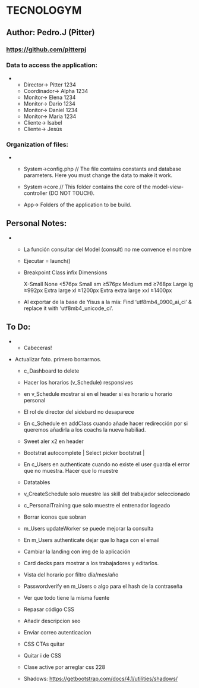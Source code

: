 # TECNOLOGYM

## Author: Pedro.J (Pitter)

### https://github.com/pitterpj

### Data to access the application:
-   - Director-> Pitter 1234
    - Coordinador-> Alpha 1234
    - Monitor-> Elena 1234
    - Monitor-> Dario 1234
    - Monitor-> Daniel 1234
    - Monitor-> Maria 1234
    - Cliente-> Isabel
    - Cliente-> Jesús


### Organization of files:

-   - System->config.php // The file contains constants and database parameters. Here you must change the data to make it work.

    - System->core // This folder contains the core of the model-view-controller (DO NOT TOUCH).

    - App-> Folders of the application to be build.

## Personal Notes:

-   - La función consultar del Model (consult) no me convence el nombre

    - Ejecutar = launch()

    - Breakpoint	        Class infix	    Dimensions

        X-Small	            None	        <576px
        Small	            sm	            ≥576px
        Medium	            md	            ≥768px
        Large	            lg	            ≥992px
        Extra large	        xl	            ≥1200px
        Extra extra large	xxl	            ≥1400px

    - Al exportar de la base de Yisus a la mía: Find ‘utf8mb4_0900_ai_ci’ & replace it with ‘utf8mb4_unicode_ci’.

## To Do:

-   - Cabeceras!

- Actualizar foto. primero borrarmos.

    - c_Dashboard to delete

    - Hacer los horarios (v_Schedule) responsives

    - en v_Schedule mostrar si en el header si es horario u horario personal

    - El rol de director del sidebard no desaparece

    - En c_Schedule en addClass cuando añade hacer redirección por si queremos añadirla a los coachs la nueva habiliad.

    - Sweet aler x2 en header

    - Bootstrat autocomplete | Select picker bootstrat | 

    - En c_Users en authenticate cuando no existe el user guarda el error que no muestra. Hacer que lo muestre

    - Datatables

    - v_CreateSchedule solo muestre las skill del trabajador seleccionado

    - c_PersonalTraining que solo muestre el entrenador logeado

    - Borrar iconos que sobran

    - m_Users updateWorker se puede mejorar la consulta

    - En m_Users authenticate dejar que lo haga con el email

    - Cambiar la landing con img de la aplicación

    - Card decks para mostrar a los trabajadores y editarlos.

    - Vista del horario por filtro día/mes/año

    - Passwordverify en m_Users o algo para el hash de la contraseña

    - Ver que todo tiene la misma fuente

    - Repasar código CSS

    - Añadir descripcion seo

    - Enviar correo autenticacion

    - CSS CTAs quitar

    - Quitar i de CSS

    - Clase active por arreglar css 228

    - Shadows: https://getbootstrap.com/docs/4.1/utilities/shadows/
